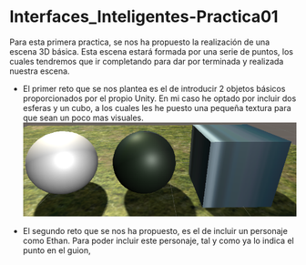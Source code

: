 # Interfaces_Inteligentes-Practica01
  Para esta primera practica, se nos ha propuesto la realización de una escena 3D básica. Esta escena estará formada por una serie de puntos, los cuales tendremos que ir completando para dar por terminada y realizada nuestra escena.
  
- El primer reto que se nos plantea es el de introducir 2 objetos básicos proporcionados por el propio Unity. En mi caso he optado por incluir dos esferas y un cubo, a los cuales les he puesto una pequeña textura para que sean un poco mas visuales.
![Alt text](/img/esferas.png)

- El segundo reto que se nos ha propuesto, es el de incluir un personaje como Ethan. Para poder incluir este personaje, tal y como ya lo indica el punto en el guion, 
